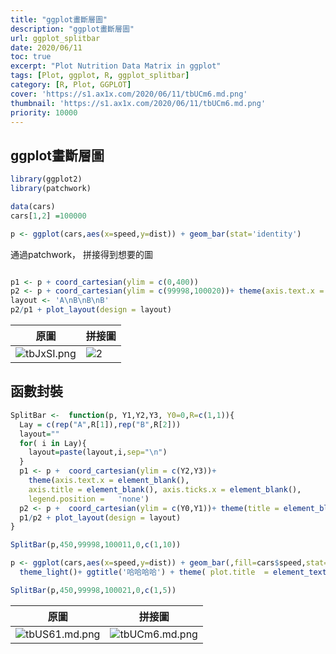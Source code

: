 ```yaml
---
title: "ggplot畫斷層圖"
description: "ggplot畫斷層圖"
url: ggplot_splitbar
date: 2020/06/11
toc: true
excerpt: "Plot Nutrition Data Matrix in ggplot"
tags: [Plot, ggplot, R, ggplot_splitbar]
category: [R, Plot, GGPLOT]
cover: 'https://s1.ax1x.com/2020/06/11/tbUCm6.md.png'
thumbnail: 'https://s1.ax1x.com/2020/06/11/tbUCm6.md.png'
priority: 10000
---
```


## ggplot畫斷層圖

```r
library(ggplot2)
library(patchwork)

data(cars)
cars[1,2] =100000

p <- ggplot(cars,aes(x=speed,y=dist)) + geom_bar(stat='identity')
```
通過patchwork， 拼接得到想要的圖
```r

p1 <- p + coord_cartesian(ylim = c(0,400))
p2 <- p + coord_cartesian(ylim = c(99998,100020))+ theme(axis.text.x = element_blank(), axis.title = element_blank(), axis.ticks.x = element_blank())
layout <- 'A\nB\nB\nB'
p2/p1 + plot_layout(design = layout)
```
|原圖|拼接圖|
|---|---|
|![tbJxSI.png](https://s1.ax1x.com/2020/06/11/tbJxSI.png)|![2](https://i.loli.net/2020/06/11/bHMgopUWjXSDNAh.png)|

## 函數封裝
```r
SplitBar <-  function(p, Y1,Y2,Y3, Y0=0,R=c(1,1)){
  Lay = c(rep("A",R[1]),rep("B",R[2]))
  layout=""
  for( i in Lay){
    layout=paste(layout,i,sep="\n")
  }
  p1 <- p +  coord_cartesian(ylim = c(Y2,Y3))+
    theme(axis.text.x = element_blank(),
    axis.title = element_blank(), axis.ticks.x = element_blank(),
    legend.position =   'none')
  p2 <- p +  coord_cartesian(ylim = c(Y0,Y1))+ theme(title = element_blank(), plot.title = element_blank())
  p1/p2 + plot_layout(design = layout)
}

SplitBar(p,450,99998,100011,0,c(1,10))
```


```r
p <- ggplot(cars,aes(x=speed,y=dist)) + geom_bar(,fill=cars$speed,stat='identity') +
  theme_light()+ ggtitle('哈哈哈哈') + theme( plot.title  = element_text(hjust = 0.5))

SplitBar(p,450,99998,100021,0,c(1,5))
```
|原圖|拼接圖|
|---|---|
|![tbUS61.md.png](https://s1.ax1x.com/2020/06/11/tbUS61.md.png)|![tbUCm6.md.png](https://s1.ax1x.com/2020/06/11/tbUCm6.md.png)|


